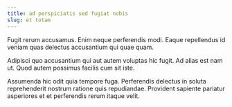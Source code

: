 ```yaml
---
title: ad perspiciatis sed fugiat nobis
slug: et totam
---
```


Fugit rerum accusamus. Enim neque perferendis modi. Eaque repellendus id veniam quas delectus accusantium qui quae quam.

Adipisci quo accusantium qui aut autem voluptas hic fugit. Ad alias est nam ut. Quod autem possimus facilis cum sit iste.

Assumenda hic odit quia tempore fuga. Perferendis delectus in soluta reprehenderit nostrum ratione quis repudiandae. Provident sapiente pariatur asperiores et et perferendis rerum itaque velit.
